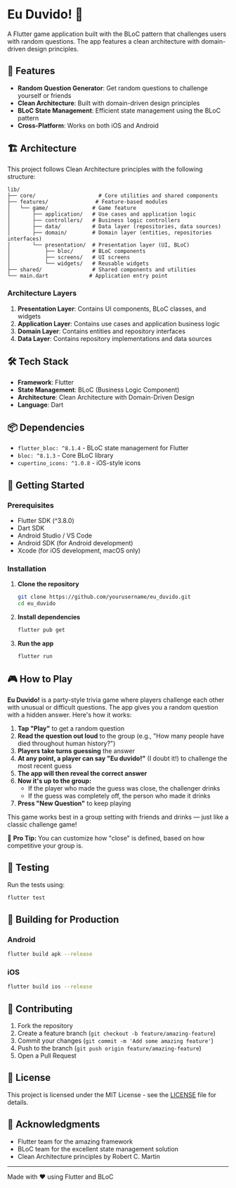 # Eu Duvido! 🎯

A Flutter game application built with the BLoC pattern that challenges users with random questions. The app features a clean architecture with domain-driven design principles.

## 🚀 Features

- **Random Question Generator**: Get random questions to challenge yourself or friends
- **Clean Architecture**: Built with domain-driven design principles
- **BLoC State Management**: Efficient state management using the BLoC pattern
- **Cross-Platform**: Works on both iOS and Android

## 🏗️ Architecture

This project follows Clean Architecture principles with the following structure:

```
lib/
├── core/                    # Core utilities and shared components
├── features/               # Feature-based modules
│   └── game/              # Game feature
│       ├── application/   # Use cases and application logic
│       ├── controllers/   # Business logic controllers
│       ├── data/          # Data layer (repositories, data sources)
│       ├── domain/        # Domain layer (entities, repositories interfaces)
│       └── presentation/  # Presentation layer (UI, BLoC)
│           ├── bloc/      # BLoC components
│           ├── screens/   # UI screens
│           └── widgets/   # Reusable widgets
├── shared/                # Shared components and utilities
└── main.dart             # Application entry point
```

### Architecture Layers

1. **Presentation Layer**: Contains UI components, BLoC classes, and widgets
2. **Application Layer**: Contains use cases and application business logic
3. **Domain Layer**: Contains entities and repository interfaces
4. **Data Layer**: Contains repository implementations and data sources

## 🛠️ Tech Stack

- **Framework**: Flutter
- **State Management**: BLoC (Business Logic Component)
- **Architecture**: Clean Architecture with Domain-Driven Design
- **Language**: Dart

## 📦 Dependencies

- `flutter_bloc: ^8.1.4` - BLoC state management for Flutter
- `bloc: ^8.1.3` - Core BLoC library
- `cupertino_icons: ^1.0.8` - iOS-style icons

## 🚀 Getting Started

### Prerequisites

- Flutter SDK (^3.8.0)
- Dart SDK
- Android Studio / VS Code
- Android SDK (for Android development)
- Xcode (for iOS development, macOS only)

### Installation

1. **Clone the repository**
   ```bash
   git clone https://github.com/yourusername/eu_duvido.git
   cd eu_duvido
   ```

2. **Install dependencies**
   ```bash
   flutter pub get
   ```

3. **Run the app**
   ```bash
   flutter run
   ```

## 🎮 How to Play

**Eu Duvido!** is a party-style trivia game where players challenge each other with unusual or difficult questions. The app gives you a random question with a hidden answer. Here's how it works:

1. **Tap "Play"** to get a random question
2. **Read the question out loud** to the group (e.g., "How many people have died throughout human history?")
3. **Players take turns guessing** the answer
4. **At any point, a player can say "Eu duvido!"** (I doubt it!) to challenge the most recent guess
5. **The app will then reveal the correct answer**
6. **Now it's up to the group:**
   - If the player who made the guess was close, the challenger drinks
   - If the guess was completely off, the person who made it drinks
7. **Press "New Question"** to keep playing

This game works best in a group setting with friends and drinks — just like a classic challenge game!

🧠 **Pro Tip:** You can customize how "close" is defined, based on how competitive your group is.

## 🧪 Testing

Run the tests using:
```bash
flutter test
```

## 📱 Building for Production

### Android
```bash
flutter build apk --release
```

### iOS
```bash
flutter build ios --release
```

## 🤝 Contributing

1. Fork the repository
2. Create a feature branch (`git checkout -b feature/amazing-feature`)
3. Commit your changes (`git commit -m 'Add some amazing feature'`)
4. Push to the branch (`git push origin feature/amazing-feature`)
5. Open a Pull Request

## 📄 License

This project is licensed under the MIT License - see the [LICENSE](LICENSE) file for details.

## 🙏 Acknowledgments

- Flutter team for the amazing framework
- BLoC team for the excellent state management solution
- Clean Architecture principles by Robert C. Martin

---

Made with ❤️ using Flutter and BLoC

